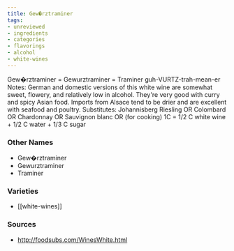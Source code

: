 ```yaml
---
title: Gew�rztraminer
tags:
- unreviewed
- ingredients
- categories
- flavorings
- alcohol
- white-wines
---
```

Gew�rztraminer = Gewurztraminer = Traminer guh-VURTZ-trah-mean-er Notes: German and domestic versions of this white wine are somewhat sweet, flowery, and relatively low in alcohol. They're very good with curry and spicy Asian food. Imports from Alsace tend to be drier and are excellent with seafood and poultry. Substitutes: Johannisberg Riesling OR Colombard OR Chardonnay OR Sauvignon blanc OR (for cooking) 1C = 1/2 C white wine + 1/2 C water + 1/3 C sugar

### Other Names

* Gew�rztraminer
* Gewurztraminer
* Traminer

### Varieties

* [[white-wines]]

### Sources
* http://foodsubs.com/WinesWhite.html
